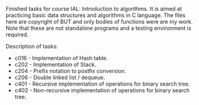 Finished tasks for course IAL: Introduction to algorithms.
It is aimed at practicing basic data structures and algorithms in C language.
The files here are copyright of BUT and only bodies of functions were are my work.
Note that these are not standalone programs and a testing environment is required. 

Description of tasks:

- c016 - Implementation of Hash table.
- c202 - Implementation of Stack.
- c204 - Prefix notation to postfix conversion.
- c206 - Double linked list / dequeue.
- c401 - Recursive implementation of operations for binary search tree.
- c402 - Non-recursive implementation of operations for binary search tree.